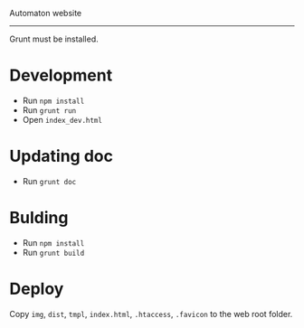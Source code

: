 Automaton website

---

Grunt must be installed.

# Development #
- Run `npm install`
- Run `grunt run`
- Open `index_dev.html`

# Updating doc #
- Run `grunt doc`

# Bulding #
- Run `npm install`
- Run `grunt build`

# Deploy #
Copy `img`, `dist`, `tmpl`, `index.html`, `.htaccess`, `.favicon` to the web root folder.